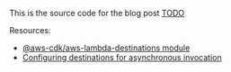 This is the source code for the blog post [TODO](TODO)

Resources:

* [@aws-cdk/aws-lambda-destinations module](https://docs.aws.amazon.com/cdk/api/v1/docs/aws-lambda-destinations-readme.html)
* [Configuring destinations for asynchronous invocation](https://docs.aws.amazon.com/lambda/latest/dg/invocation-async.html#invocation-async-destinations)

